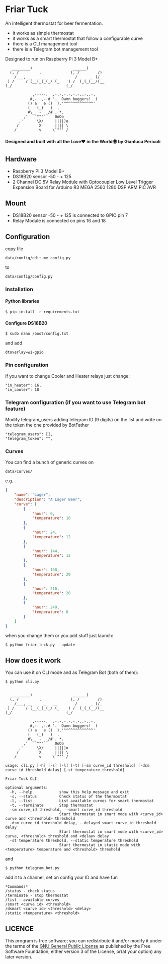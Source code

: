 # Friar Tuck

An intelligent thermostat for beer fermentation.

- it works as simple thermostat
- it works as a smart thermostat that follow a configurable curve
- there is a CLI management tool
- there is a Telegram bot management tool 

Designed to run on Raspberry Pi 3 Model B+
```
   ________)                  ______)       
  (, /         ,             (, /        /) 
    /___, __     _   __        /      _ (/_ 
 ) /     / (__(_(_(_/ (_    ) /  (_(_(__/(__
(_/                        (_/              
                                           
            ,-----.  .-.-.-.-.-.-..-..-.
           #,-. ,-.# '.  Damn buggers!  )    
          () a   e ()  ).'^^^^^^^^^^^^^'    
          (   (_)   )  .    
          #\_  -  _/# . *.
        ,'   `"""`    0oOo
      ,'      \X/     ||||)o
     /         X      |||| \ 
    /          v     \`""' /
```

#### Designed and built with all the Love❤️ in the World🌍 by Gianluca Pericoli

## Hardware
- Raspberry Pi 3 Model B+
- DS18B20 sensor -50 - + 125
- 2 Channel DC 5V Relay Module with Optocoupler Low Level Trigger Expansion Board for Arduino R3 MEGA 2560 1280 DSP ARM PIC AVR

## Mount
- DS18B20 sensor -50 - + 125 is connected to GPIO pin 7
- Relay Module is connected on pins 16 and 18

## Configuration
copy file
```
data/config/edit_me_config.py
```
to 
```
data/config/config.py
```

### Installation
#### Python libraries
```
$ pip install -r requirements.txt
```

#### Configure DS18B20
``` 
$ sudo nano /boot/config.txt
```
and add
```
dtoverlay=w1-gpio
```

### Pin configuration
if you want to change Cooler and Heater relays just change:
```
"in_heater": 16,
"in_cooler": 18
```

### Telegram configuration (if you want to use Telegram bot feature)

Modify telegram_users adding telegram ID (9 digits) on the list and write on the token the one provided by BotFather
```
"telegram_users": [],
"telegram_token": "",
```

### Curves
You can find a bunch of generic curves on
```
data/curves/
```
e.g.
```json
{
    "name": "Lager",
    "description": "A Lager Beer",
    "curve": [
        {
            "hour": 0,
            "temperature": 10
        },
        {
            "hour": 24,
            "temperature": 12
        },
        {
            "hour": 144,
            "temperature": 12
        },
        {
            "hour": 168,
            "temperature": 20
        },
        {
            "hour": 216,
            "temperature": 20
        },
        {
            "hour": 240,
            "temperature": 0
        }
    ]
}
```
when you change them or you add stuff just launch:
```
$ python friar_tuck.py --update
```

## How does it work
You can use it on CLI mode and as Telegram Bot (both of them):

```
$ python cli.py


   ________)                  ______)       
  (, /         ,             (, /        /) 
    /___, __     _   __        /      _ (/_ 
 ) /     / (__(_(_(_/ (_    ) /  (_(_(__/(__
(_/                        (_/
                                            
            ,-----.  .-.-.-.-.-.-..-..-.
           #,-. ,-.# '.  Damn buggers!  )
          () a   e ()  ).'^^^^^^^^^^^^^'
          (   (_)   )  .
          #\_  -  _/# . *.
        ,'   `"""`    0oOo
      ,'      \X/     ||||)o
     /         X      |||| \
    /          v     \`""' /

usage: cli.py [-h] [-s] [-l] [-t] [-sm curve_id threshold] [-dsm curve_id threshold delay] [-st temperature threshold]

Friar Tuck CLI

optional arguments:
  -h, --help            show this help message and exit
  -s, --status          Check status of the thermostat
  -l, --list            List available curves for smart thermostat
  -t, --terminate       Stop thermostat
  -sm curve_id threshold, --smart curve_id threshold
                        Start thermostat in smart mode with <curve_id> curve and <threshold> threshold
  -dsm curve_id threshold delay, --delayed_smart curve_id threshold delay
                        Start thermostat in smart mode with <curve_id> curve, <threshold> threshold and <delay> delay
  -st temperature threshold, --static temperature threshold
                        Start thermostat in static mode with <temperature> temperature and <threshold> threshold
```

and 

```
$ python telegram_bot.py
```

add it to a channel, set on config your ID and have fun

```
*Commands*
/status - check status
/terminate - stop thermostat
/list - available curves
/smart <curve id> <threshold>
/dsmart <curve id> <threshold> <delay>
/static <temperature> <threshold>
```

## LICENCE

This program is free software; you can redistribute it and/or modify it under the terms of the [GNU General Public License](https://www.gnu.org/licenses/gpl-3.0.html) as published by the Free Software Foundation; either version 3 of the License, or(at your option) any later version.